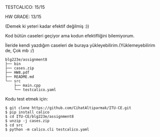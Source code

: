 TESTCALICO: 15/15

HW GRADE: 13/15 

(Demek ki yeteri kadar efektif değilmiş :))

Kod bütün caseleri geçiyor ama kodun efektifliğini bilemiyorum.

İleride kendi yazdığım caseleri de buraya yükleyebilirim.(Yüklemeyebilirim de, Çok mb :/)

```
blg223e/assignment8
├── bin
├── cases.zip
├── HW8.pdf
├── README.md
└── src
    ├── main.cpp
    └── testcalico.yaml
```

Kodu test etmek için:

```shell
$ git clone https://github.com/CihatAltiparmak/ITU-CE.git
$ pip install calico
$ cd ITU-CE/blg223e/assignment8
$ unzip -j cases.zip
$ cd src
$ python -m calico.cli testcalico.yaml
```
